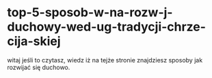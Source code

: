 # top-5-sposob-w-na-rozw-j-duchowy-wed-ug-tradycji-chrze-cija-skiej
witaj jeśli to czytasz, wiedz iż na tejże stronie znajdziesz sposoby jak rozwijać się duchowo.
